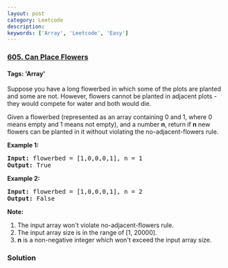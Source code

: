 ```yaml
---
layout: post
category: Leetcode
description: 
keywords: ['Array', 'Leetcode', 'Easy']
---
```

### [605. Can Place Flowers](https://leetcode.com/problems/can-place-flowers)

#### Tags: 'Array'

<div class="content__u3I1 question-content__JfgR"><div><p>Suppose you have a long flowerbed in which some of the plots are planted and some are not. However, flowers cannot be planted in adjacent plots - they would compete for water and both would die.</p>
<p>Given a flowerbed (represented as an array containing 0 and 1, where 0 means empty and 1 means not empty), and a number <b>n</b>, return if <b>n</b> new flowers can be planted in it without violating the no-adjacent-flowers rule.</p>
<p><b>Example 1:</b><br/>
</p><pre><b>Input:</b> flowerbed = [1,0,0,0,1], n = 1
<b>Output:</b> True
</pre>
<p></p>
<p><b>Example 2:</b><br/>
</p><pre><b>Input:</b> flowerbed = [1,0,0,0,1], n = 2
<b>Output:</b> False
</pre>
<p></p>
<p><b>Note:</b><br/>
</p><ol>
<li>The input array won't violate no-adjacent-flowers rule.</li>
<li>The input array size is in the range of [1, 20000].</li>
<li><b>n</b> is a non-negative integer which won't exceed the input array size.</li>
</ol>
<p></p></div></div>

### Solution
